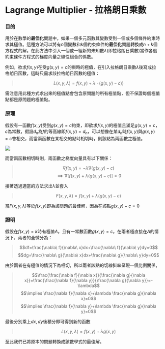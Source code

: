 Lagrange Multiplier - 拉格朗日乘數
==

### 目的
用於在數學的**最佳化**問題中，如果一個多元函數其變數受到一個或多個條件約束時求其極值。這種方法可以將有$n$個變數和$k$個約束條件的**最佳化**問題轉換成$n+k$個方程式的解。在此方法中引入一個或一組新的未知數$\lambda$(即拉格朗日乘數)當作各個約束條件方程式的梯度向量之線性組合的係數。

例如，欲求$f(x,y)$在受$g(x,y)=c$的束時的極值，在引入拉格朗日乘數$\lambda$後寫成拉格朗日函數，這時只需求該拉格朗日函數的極值：
> $$L(x,y,\lambda)=f(x,y)+\lambda \cdot \left( g(x,y)-c)\right)$$
> 
需注意用此種方式求出來的極值點會包含原問題的所有極值點，但不保證每個極值點都是原問題的極值點。

### 原理
假設有一函數$f(x,y)$受到$g(x,y)=c$約束，即欲求$f(x,y)$的極值且滿足$g(x,y)=c$，$c$為常數，假設$d_n$為$f$的等高線即$f(x,y)=d_n$，可以想像在某$d_n$時$f(x,y)$與$g(x,y)=c$會相交，而當兩函數在某相交的點時相切時，則該點為兩函數之極值。

![](https://i.imgur.com/AYHxBmD.png)

而當兩函數相切時則，兩函數之梯度向量具有以下關係：
> $$\nabla f(x,y)=-\lambda \nabla \left( g(x,y)-c\right)$$
> $$\implies \nabla \left[ f(x,y)+\lambda (g(x,y)-c) \right]=0$$

接著透過適當的方法求出$\lambda$並套入
> $$F(x,y, \lambda)=f(x,y)+\lambda \left( g(x,y)-c\right)$$

當$F(x,y, \lambda)$等於$f(x,y)$即為該問題的最佳解，因為在該點$g(x,y)-c=0$

### 證明
假設在$f(x,y)=k$時有極值$A$，且有一常數函數$g(x,y)=c$，在兩者極直接在$A$的情況下，兩者的全微分為：
> $$df=\frac{\nabla\ f}{\nabla\ x}dx+\frac{\nabla\ f}{\nabla\ y}dy=0$$
$$dg=\frac{\nabla\ g}{\nabla\ x}dx+\frac{\nabla\ g}{\nabla\ y}dy=0$$

由於兩者在有極值的情況下為相切，所以兩者該點的切線斜率呈現一個比例關係，

> $$\frac{\frac{\nabla f}{\nabla x}}{\frac{\nabla g}{\nabla x}}=\frac{\frac{\nabla f}{\nabla y}}{\frac{\nabla g}{\nabla y}}=-\lambda$$
$$\implies \frac{\nabla f}{\nabla x}+\lambda \frac{\nabla g}{\nabla x}=0$$
$$\implies \frac{\nabla f}{\nabla y}+\lambda \frac{\nabla g}{\nabla y}=0$$

最後分別乘上$dx,dy$後積分即可得到新的函數
> $$L(x,y,\lambda)=f(x,y)+\lambda g(x,y)$$

至此我們已將原本的問題轉換成該數學式的最佳解。
